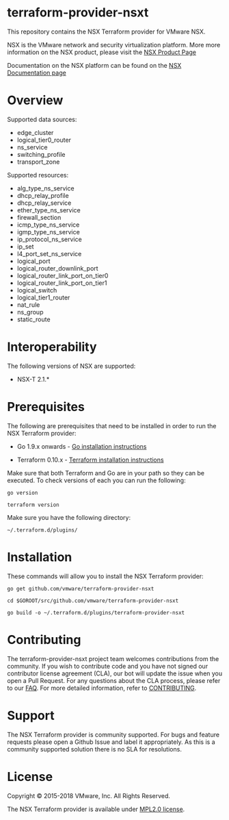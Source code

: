 

# terraform-provider-nsxt
This repository contains the NSX Terraform provider for VMware NSX.

NSX is the VMware network and security virtualization platform. More more information on the NSX product, please visit the [NSX Product Page](https://www.vmware.com/products/nsx.html)

Documentation on the NSX platform can be found on the [NSX Documentation page](https://docs.vmware.com/en/VMware-NSX-T/index.html)

# Overview

Supported data sources:

* edge_cluster
* logical_tier0_router
* ns_service
* switching_profile
* transport_zone

Supported resources:

* alg_type_ns_service
* dhcp_relay_profile
* dhcp_relay_service
* ether_type_ns_service
* firewall_section
* icmp_type_ns_service
* igmp_type_ns_service
* ip_protocol_ns_service
* ip_set
* l4_port_set_ns_service
* logical_port
* logical_router_downlink_port
* logical_router_link_port_on_tier0
* logical_router_link_port_on_tier1
* logical_switch
* logical_tier1_router
* nat_rule
* ns_group
* static_route

# Interoperability

The following versions of NSX are supported:

- NSX-T 2.1.*

# Prerequisites

The following are prerequisites that need to be installed in order to run the NSX Terraform provider:

- Go 1.9.x onwards - [Go installation instructions](https://golang.org/doc/install)

- Terraform 0.10.x - [Terraform installation instructions](https://www.terraform.io/intro/getting-started/install.html)

Make sure that both Terraform and Go are in your path so they can be executed. To check versions of each you can run the following:

    go version

    terraform version  

Make sure you have the following directory:

    ~/.terraform.d/plugins/

# Installation

These commands will allow you to install the NSX Terraform provider:

    go get github.com/vmware/terraform-provider-nsxt

    cd $GOROOT/src/github.com/vmware/terraform-provider-nsxt

    go build -o ~/.terraform.d/plugins/terraform-provider-nsxt

# Contributing

The terraform-provider-nsxt project team welcomes contributions from the community. If you wish to contribute code and you have not signed our contributor license agreement (CLA), our bot will update the issue when you open a Pull Request. For any questions about the CLA process, please refer to our [FAQ](https://cla.vmware.com/faq). For more detailed information, refer to [CONTRIBUTING](https://github.com/vmware/terraform-provider-nsxt/blob/master/CONTRIBUTING.md).

# Support

The NSX Terraform provider is community supported. For bugs and feature requests please open a Github Issue and label it appropriately. As this is a community supported solution there is no SLA for resolutions.

# License

Copyright © 2015-2018 VMware, Inc. All Rights Reserved.

The NSX Terraform provider is available under [MPL2.0 license](https://github.com/vmware/terraform-provider-nsxt/blob/master/LICENSE.txt).
